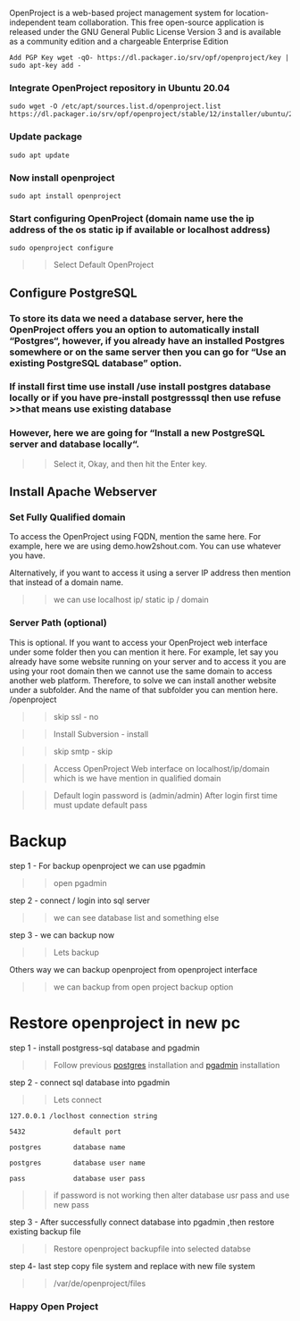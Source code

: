 OpenProject is a web-based project management system for location-independent team collaboration. This free open-source application is released under the GNU General Public License Version 3 and is available as a community edition and a chargeable Enterprise Edition		
		
		
	Add PGP Key	wget -qO- https://dl.packager.io/srv/opf/openproject/key | sudo apt-key add -	
		
### Integrate OpenProject repository in Ubuntu 20.04	
	sudo wget -O /etc/apt/sources.list.d/openproject.list https://dl.packager.io/srv/opf/openproject/stable/12/installer/ubuntu/20.04.repo	
		
### Update package	
	sudo apt update	
		
### Now install openproject
	sudo apt install openproject	
### Start configuring OpenProject (domain name use the ip address of the os static ip if available or localhost address)
	sudo openproject configure
 >>Select Default OpenProject 		
		
## Configure PostgreSQL		
### To store its data we need a database server, here the OpenProject offers you an option to automatically install “Postgres“, however, if you already have an installed Postgres somewhere or on the same server then you can go for “Use an existing PostgreSQL database” option.

### If install first time use install /use install postgres database locally  or if you have pre-install postgresssql then use refuse >>that means use existing database	
		
### However, here we are going for “Install a new PostgreSQL server and database locally“.
>> Select it, Okay, and then 
>> hit the Enter key.

## Install Apache Webserver		
		
### Set Fully Qualified domain
		
To access the OpenProject using FQDN, mention the same here. For example, here we are using demo.how2shout.com. You can use whatever you have.

Alternatively, if you want to access it using a server IP address then mention that instead of a domain name.

>> we can use localhost ip/ static ip / domain	
		
### Server Path (optional)		
This is optional. If you want to access your OpenProject web interface under some folder then you can mention it here. For example, let say you already have some website running on your server and to access it you are using your root domain then we cannot use the same domain to access another web platform. Therefore, to solve we can install another website under a subfolder. And the name of that subfolder you can mention here.	
	/openproject	
		
>> skip ssl	-	no	
		
>> Install Subversion	-	install	
		
>> skip smtp	-	skip	
		
>> Access OpenProject Web interface on localhost/ip/domain which is we have mention in qualified domain 	
		
>> Default login password is 	(admin/admin)	After login first time must update default pass
		
# Backup		
		
		
step 1 - For backup openproject we can use pgadmin	
>> open pgadmin	
		
step 2 - connect / login into sql server	
>> we can see database list and something else	
		
step 3 - we can backup now 	
>> Lets backup	
		
Others way we can backup openproject from openproject interface
>> we can backup from open project backup option	
		
# Restore openproject in new pc		
				
step 1 -  install postgress-sql database and pgadmin 	
>> Follow previous <a href="https://github.com/kausar3033/postgres-Sql">postgres</a> installation and <a href="https://github.com/kausar3033/Install-PG-Admin">pgadmin</a> installation	
		
step 2 - connect sql database into pgadmin
>> Lets connect	
		
	127.0.0.1 /loclhost	connection string
		
	5432			default port
		
	postgres		database name
		
	postgres		database user name
		
	pass			database user pass 
	
>> if password is not working then alter database usr pass and use new pass

step 3 - After successfully connect database into pgadmin ,then restore existing backup file	
>> Restore openproject backupfile into selected databse	
		
step 4- last step copy file system and replace with new file system	
>> /var/de/openproject/files	

### Happy Open Project

